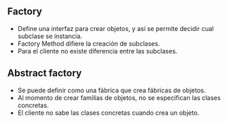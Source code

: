 ## Factory

-   Define una interfaz para crear objetos, y así se permite decidir cual subclase se instancia.
-   Factory Method difiere la creación de subclases.
-   Para el cliente no existe diferencia entre las subclases.

## Abstract factory

-   Se puede definir como una fábrica que crea fábricas de objetos.
-   Al momento de crear familias de objetos, no se especifican las clases concretas.
-   El cliente no sabe las clases concretas cuando crea un objeto.
